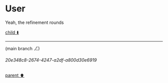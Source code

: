 # User

Yeah, the refinement rounds 

[child ⬇️](#20e348c8-2674-4247-a2df-a800d30e6919)

---

(main branch ⎇)
###### 20e348c8-2674-4247-a2df-a800d30e6919
[parent ⬆️](#aaa211da-11d1-42b0-b243-8b5317275494)
